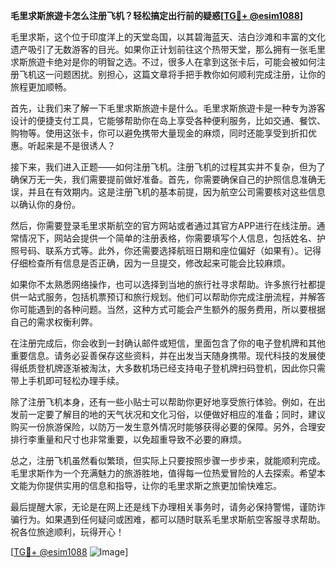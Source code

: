 **毛里求斯旅遊卡怎么注册飞机？轻松搞定出行前的疑惑[[TG💪+ @esim1088](https://t.me/s/esim1088)]**

毛里求斯，这个位于印度洋上的天堂岛国，以其碧海蓝天、洁白沙滩和丰富的文化遗产吸引了无数游客的目光。如果你正计划前往这个热带天堂，那么拥有一张毛里求斯旅遊卡绝对是你的明智之选。不过，很多人在拿到这张卡后，可能会被如何注册飞机这一问题困扰。别担心，这篇文章将手把手教你如何顺利完成注册，让你的旅程更加顺畅。

首先，让我们来了解一下毛里求斯旅遊卡是什么。毛里求斯旅遊卡是一种专为游客设计的便捷支付工具，它能够帮助你在岛上享受各种便利服务，比如交通、餐饮、购物等。使用这张卡，你可以避免携带大量现金的麻烦，同时还能享受到折扣优惠。听起来是不是很诱人？

接下来，我们进入正题——如何注册飞机。注册飞机的过程其实并不复杂，但为了确保万无一失，我们需要提前做好准备。首先，你需要确保自己的护照信息准确无误，并且在有效期内。这是注册飞机的基本前提，因为航空公司需要核对这些信息以确认你的身份。

然后，你需要登录毛里求斯航空的官方网站或者通过其官方APP进行在线注册。通常情况下，网站会提供一个简单的注册表格，你需要填写个人信息，包括姓名、护照号码、联系方式等。此外，你还需要选择航班日期和座位偏好（如果有）。记得仔细检查所有信息是否正确，因为一旦提交，修改起来可能会比较麻烦。

如果你不太熟悉网络操作，也可以选择到当地的旅行社寻求帮助。许多旅行社都提供一站式服务，包括机票预订和旅行规划。他们可以帮助你完成注册流程，并解答你可能遇到的各种问题。当然，这种方式可能会产生额外的服务费用，所以要根据自己的需求权衡利弊。

在注册完成后，你会收到一封确认邮件或短信，里面包含了你的电子登机牌和其他重要信息。请务必妥善保存这些资料，并在出发当天随身携带。现代科技的发展使得纸质登机牌逐渐被淘汰，大多数机场已经支持电子登机牌扫码登机，因此你只需带上手机即可轻松办理手续。

除了注册飞机本身，还有一些小贴士可以帮助你更好地享受旅行体验。例如，在出发前一定要了解目的地的天气状况和文化习俗，以便做好相应的准备；同时，建议购买一份旅游保险，以防万一发生意外情况时能够获得必要的保障。另外，合理安排行李重量和尺寸也非常重要，以免超重导致不必要的麻烦。

总之，注册飞机虽然看似繁琐，但实际上只要按照步骤一步步来，就能顺利完成。毛里求斯作为一个充满魅力的旅游胜地，值得每一位热爱冒险的人去探索。希望本文能为你提供实用的信息和指导，让你的毛里求斯之旅更加愉快难忘。

最后提醒大家，无论是在网上还是线下办理相关事务时，请务必保持警惕，谨防诈骗行为。如果遇到任何疑问或困难，都可以随时联系毛里求斯航空客服寻求帮助。祝各位旅途顺利，玩得开心！

[[TG💪+ @esim1088](https://t.me/s/esim1088) ![Image](https://i.postimg.cc/4NQfJmqS/Snipaste-2025-05-13-00-14-12.png)]